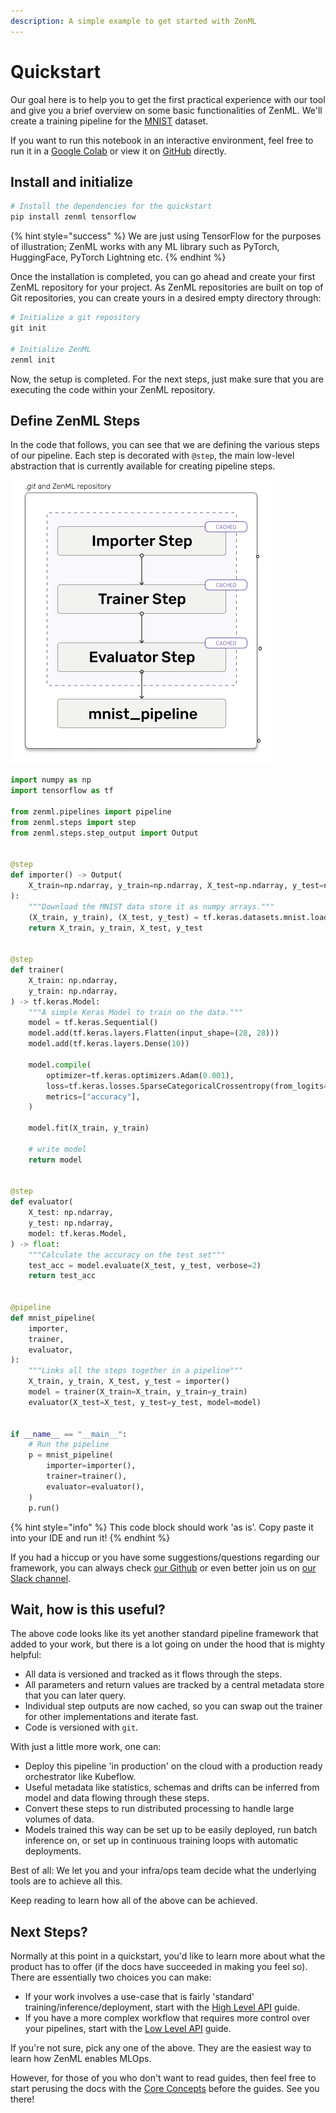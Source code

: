 ```yaml
---
description: A simple example to get started with ZenML
---
```


# Quickstart

Our goal here is to help you to get the first practical experience with our tool and give you a brief overview on some basic functionalities of ZenML. We'll create a training pipeline for the [MNIST](http://yann.lecun.com/exdb/mnist/) dataset.

If you want to run this notebook in an interactive environment, feel free to run it in a [Google Colab](https://colab.research.google.com/github/zenml-io/zenml/blob/main/examples/quickstart/quickstart.ipynb) or view it on [GitHub](https://github.com/zenml-io/zenml/tree/main/examples/quickstart) directly.

## Install and initialize

```python
# Install the dependencies for the quickstart
pip install zenml tensorflow
```

{% hint style="success" %}
We are just using TensorFlow for the purposes of illustration; ZenML works with any ML library such as PyTorch, HuggingFace, PyTorch Lightning etc.
{% endhint %}

Once the installation is completed, you can go ahead and create your first ZenML repository for your project. As ZenML repositories are built on top of Git repositories, you can create yours in a desired empty directory through:

```python
# Initialize a git repository
git init

# Initialize ZenML
zenml init
```

Now, the setup is completed. For the next steps, just make sure that you are executing the code within your ZenML repository.

## Define ZenML Steps

In the code that follows, you can see that we are defining the various steps of our pipeline. Each step is decorated with `@step`, the main low-level abstraction that is currently available for creating pipeline steps.

![Quickstart steps](assets/quickstart-diagram.png)

```python
import numpy as np
import tensorflow as tf

from zenml.pipelines import pipeline
from zenml.steps import step
from zenml.steps.step_output import Output


@step
def importer() -> Output(
    X_train=np.ndarray, y_train=np.ndarray, X_test=np.ndarray, y_test=np.ndarray
):
    """Download the MNIST data store it as numpy arrays."""
    (X_train, y_train), (X_test, y_test) = tf.keras.datasets.mnist.load_data()
    return X_train, y_train, X_test, y_test


@step
def trainer(
    X_train: np.ndarray,
    y_train: np.ndarray,
) -> tf.keras.Model:
    """A simple Keras Model to train on the data."""
    model = tf.keras.Sequential()
    model.add(tf.keras.layers.Flatten(input_shape=(28, 28)))
    model.add(tf.keras.layers.Dense(10))

    model.compile(
        optimizer=tf.keras.optimizers.Adam(0.001),
        loss=tf.keras.losses.SparseCategoricalCrossentropy(from_logits=True),
        metrics=["accuracy"],
    )

    model.fit(X_train, y_train)

    # write model
    return model


@step
def evaluator(
    X_test: np.ndarray,
    y_test: np.ndarray,
    model: tf.keras.Model,
) -> float:
    """Calculate the accuracy on the test set"""
    test_acc = model.evaluate(X_test, y_test, verbose=2)
    return test_acc


@pipeline
def mnist_pipeline(
    importer,
    trainer,
    evaluator,
):
    """Links all the steps together in a pipeline"""
    X_train, y_train, X_test, y_test = importer()
    model = trainer(X_train=X_train, y_train=y_train)
    evaluator(X_test=X_test, y_test=y_test, model=model)


if __name__ == "__main__":
    # Run the pipeline
    p = mnist_pipeline(
        importer=importer(),
        trainer=trainer(),
        evaluator=evaluator(),
    )
    p.run()
```

{% hint style="info" %}
This code block should work 'as is'. Copy paste it into your IDE and run it!
{% endhint %}

If you had a hiccup or you have some suggestions/questions regarding our framework, you can always check [our Github](https://github.com/zenml-io/zenml) or even better join us on [our Slack channel](https://zenml.io/slack-invite).

## Wait, how is this useful?

The above code looks like its yet another standard pipeline framework that added to your work, but there is a lot going on under the hood that is mighty helpful:

- All data is versioned and tracked as it flows through the steps.
- All parameters and return values are tracked by a central metadata store that you can later query.
- Individual step outputs are now cached, so you can swap out the trainer for other implementations and iterate fast.
- Code is versioned with `git`.

With just a little more work, one can:

- Deploy this pipeline 'in production' on the cloud with a production ready orchestrator like Kubeflow.
- Useful metadata like statistics, schemas and drifts can be inferred from model and data flowing through these steps.
- Convert these steps to run distributed processing to handle large volumes of data.
- Models trained this way can be set up to be easily deployed, run batch inference on, or set up in continuous training loops with automatic deployments.

Best of all: We let you and your infra/ops team decide what the underlying tools are to achieve all this.

Keep reading to learn how all of the above can be achieved.

## Next Steps?

Normally at this point in a quickstart, you'd like to learn more about what the product has to offer (if the docs have succeeded in making you feel so). There are essentially two choices you can make:

- If your work involves a use-case that is fairly 'standard' training/inference/deployment, start with the [High Level API](guides/high-level-api/) guide.
- If you have a more complex workflow that requires more control over your pipelines, start with the [Low Level API](guides/low-level-api/) guide.

If you're not sure, pick any one of the above. They are the easiest way to learn how ZenML enables MLOps.

However, for those of you who don't want to read guides, then feel free to start perusing the docs with the [Core Concepts](core-concepts.md) before the guides. See you there!
